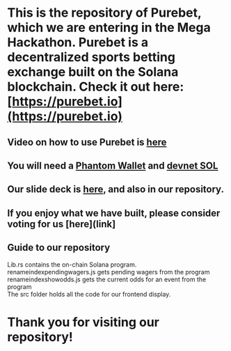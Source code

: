 # This is the repository of Purebet, which we are entering in the Mega Hackathon. Purebet is a decentralized sports betting exchange built on the Solana blockchain. Check it out here: [https://purebet.io](https://purebet.io) 
## Video on how to use Purebet is [here]( https://www.dropbox.com/s/r4pz2b2r9ilu9sb/video1939782679%20-%20Copy_1.mp4?dl=0)
## You will need a [Phantom Wallet](https://phantom.app) and [devnet SOL](https://solfaucet.com)
## Our slide deck is [here](link), and also in our repository.
## If you enjoy what we have built, please consider voting for us [here](link]
## Guide to our repository
Lib.rs contains the on-chain Solana program. <br>
renameindexpendingwagers.js gets pending wagers from the program <br>
renameindexshowodds.js gets the current odds for an event from the program <br>
The src folder holds all the code for our frontend display. <br>
# Thank you for visiting our repository!
